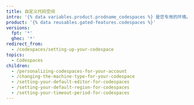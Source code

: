 ```yaml
---
title: 自定义代码空间
intro: '{% data variables.product.prodname_codespaces %} 是您专用的环境。 可以使用开发容器配置存储库以定义其默认 Codespaces 环境，并使用 dotfile 和“设置同步”在所有代码空间中个性化开发体验。'
product: '{% data reusables.gated-features.codespaces %}'
versions:
  fpt: '*'
  ghec: '*'
redirect_from:
  - /codespaces/setting-up-your-codespace
topics:
  - Codespaces
children:
  - /personalizing-codespaces-for-your-account
  - /changing-the-machine-type-for-your-codespace
  - /setting-your-default-editor-for-codespaces
  - /setting-your-default-region-for-codespaces
  - /setting-your-timeout-period-for-codespaces
---
```



